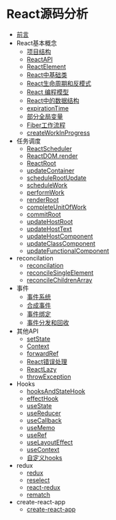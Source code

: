 <!--
 * @Description: In User Settings Edit
 * @Author: your name
 * @Date: 2019-07-28 00:28:22
 * @LastEditTime: 2019-09-05 23:20:31
 * @LastEditors: Please set LastEditors
 -->
# React源码分析

* [前言](README.md)
* React基本概念
  * [项目结构](chapter1/project.md)
  * [ReactAPI](chapter1/ReactAPI.md)
  * [ReactElement](chapter1/ReactElement.md)
  * [React中基础类](chapter1/ReactBaseClass.md)
  * [React生命周期和反模式](chapter1/ReactLifeCycle.md)
  * [React 编程模型](chapter1/reactRuntime.md)
  * [React中的数据结构](chapter1/ReactDataStructure.md)
  * [expirationTime](chapter1/expirationTime.md)
  * [部分全局变量](chapter1/ReactGlobal.md)
  * [Fiber工作流程](chapter1/fiberWorkflow.md)
  * [createWorkInProgress](chapter1/createWorkInProgress.md)
* 任务调度
  * [ReactScheduler](chapter2/ReactScheduler.md)
  * [ReactDOM.render](chapter2/ReactDOMrender.md)
  * [ReactRoot](chapter2/ReactRoot.md)
  * [updateContainer](chapter2/updateContainer.md)
  * [scheduleRootUpdate](chapter2/scheduleRootUpdate.md)
  * [scheduleWork](chapter2/scheduleWork.md)
  * [performWork](chapter2/performWork.md)
  * [renderRoot](chapter2/renderRoot.md)
  * [completeUnitOfWork](chapter2/completeUnitOfWork.md)
  * [commitRoot](chapter2/commitRoot.md)
  * [updateHostRoot](chapter2/updateHostRoot.md)
  * [updateHostText](chapter2/updateHostText.md)
  * [updateHostComponent](chapter2/updateHostComponent.md)
  * [updateClassComponent](chapter2/updateClassComponent.md)
  * [updateFunctionalComponent](chapter2/updateFunctionalComponent.md)
* reconcilation
  * [reconcilation](reconcilation/reconcilation.md)
  * [reconcileSingleElement](reconcilation/reconcileSingleElement.md)
  * [reconcileChildrenArray](reconcilation/reconcileChildrenArray.md)
* 事件
  * [事件系统](others/events.md)
  * [合成事件](others/SyntheticEvent.md)
  * [事件绑定](others/eventBind.md)
  * [事件分发和回收](others/eventFire.md)
* 其他API
  * [setState](chapter3/setState.md)
  * [Context](others/Context.md)
  * [forwardRef](others/forwardRef.md)
  * [React错误处理](others/errorHandle.md)
  * [ReactLazy](others/reactLazy.md)
  * [throwException](others/throwException.md)
* Hooks
  * [hooksAndStateHook](chapter4/hooksAndStateHook.md)
  * [effectHook](chapter4/effectHook.md)
  * [useState](chapter4/useState.md)
  * [useReducer](chapter4/useReducer.md)
  * [useCallback](chapter4/useCallback.md)
  * [useMemo](chapter4/useMemo.md)
  * [useRef](chapter4/useRef.md)
  * [useLayoutEffect](chapter4/useLayoutEffect.md)
  * [useContext](chapter4/useContext.md)
  * [自定义hooks](chapter4/customeHooks.md)
* redux
  * [redux](redux/redux.md)
  * [reselect](redux/reselect.md)
  * [react-redux](redux/react-redux.md)
  * [rematch](rematch/rematch.md)
* create-react-app
  * [create-react-app](createReactApp/create-react-app.md)
  
